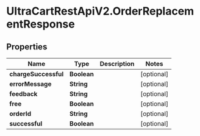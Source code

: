# UltraCartRestApiV2.OrderReplacementResponse

## Properties
Name | Type | Description | Notes
------------ | ------------- | ------------- | -------------
**chargeSuccessful** | **Boolean** |  | [optional] 
**errorMessage** | **String** |  | [optional] 
**feedback** | **String** |  | [optional] 
**free** | **Boolean** |  | [optional] 
**orderId** | **String** |  | [optional] 
**successful** | **Boolean** |  | [optional] 


